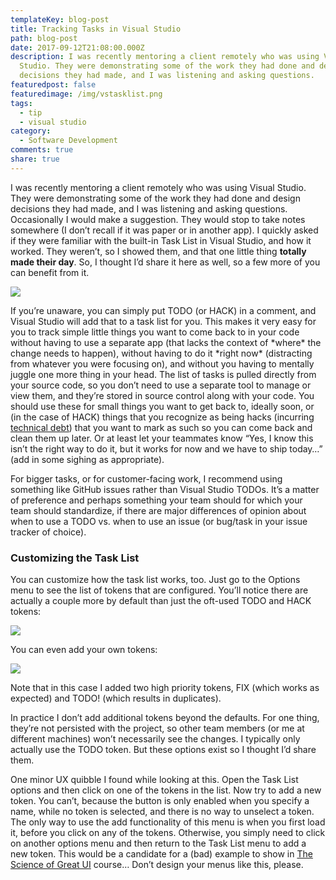```yaml
---
templateKey: blog-post
title: Tracking Tasks in Visual Studio
path: blog-post
date: 2017-09-12T21:08:00.000Z
description: I was recently mentoring a client remotely who was using Visual
  Studio. They were demonstrating some of the work they had done and design
  decisions they had made, and I was listening and asking questions.
featuredpost: false
featuredimage: /img/vstasklist.png
tags:
  - tip
  - visual studio
category:
  - Software Development
comments: true
share: true
---
```

I was recently mentoring a client remotely who was using Visual Studio. They were demonstrating some of the work they had done and design decisions they had made, and I was listening and asking questions. Occasionally I would make a suggestion. They would stop to take notes somewhere (I don’t recall if it was paper or in another app). I quickly asked if they were familiar with the built-in Task List in Visual Studio, and how it worked. They weren’t, so I showed them, and that one little thing **totally made their day**. So, I thought I’d share it here as well, so a few more of you can benefit from it.

![](/img/vstasklist.png)

If you’re unaware, you can simply put TODO (or HACK) in a comment, and Visual Studio will add that to a task list for you. This makes it very easy for you to track simple little things you want to come back to in your code without having to use a separate app (that lacks the context of \*where\* the change needs to happen), without having to do it \*right now\* (distracting from whatever you were focusing on), and without you having to mentally juggle one more thing in your head. The list of tasks is pulled directly from your source code, so you don’t need to use a separate tool to manage or view them, and they’re stored in source control along with your code. You should use these for small things you want to get back to, ideally soon, or (in the case of HACK) things that you recognize as being hacks (incurring [technical debt](http://deviq.com/technical-debt/)) that you want to mark as such so you can come back and clean them up later. Or at least let your teammates know “Yes, I know this isn’t the right way to do it, but it works for now and we have to ship today…” (add in some sighing as appropriate).

For bigger tasks, or for customer-facing work, I recommend using something like GitHub issues rather than Visual Studio TODOs. It’s a matter of preference and perhaps something your team should for which your team should standardize, if there are major differences of opinion about when to use a TODO vs. when to use an issue (or bug/task in your issue tracker of choice).

### Customizing the Task List

You can customize how the task list works, too. Just go to the Options menu to see the list of tokens that are configured. You’ll notice there are actually a couple more by default than just the oft-used TODO and HACK tokens:

![](/img/vstasklistoptions.png)

You can even add your own tokens:

![](/img/vscustomtasks.png)

Note that in this case I added two high priority tokens, FIX (which works as expected) and TODO! (which results in duplicates).

In practice I don’t add additional tokens beyond the defaults. For one thing, they’re not persisted with the project, so other team members (or me at different machines) won’t necessarily see the changes. I typically only actually use the TODO token. But these options exist so I thought I’d share them.

One minor UX quibble I found while looking at this. Open the Task List options and then click on one of the tokens in the list. Now try to add a new token. You can’t, because the button is only enabled when you specify a name, while no token is selected, and there is no way to unselect a token. The only way to use the add functionality of this menu is when you first load it, before you click on any of the tokens. Otherwise, you simply need to click on another options menu and then return to the Task List menu to add a new token. This would be a candidate for a (bad) example to show in [The Science of Great UI](https://app.deviq.com/courses/the-science-of-great-ui) course… Don’t design your menus like this, please.